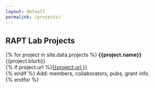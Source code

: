 ```yaml
---
layout: default
permalink: /projects/
---
```


## RAPT Lab Projects

{% for project in site.data.projects %}
<b>{{project.name}}</b><br/>
{{project.blurb}}<br/>
{% if project.url %}<a href="{{ project.url }}" target="_blank">{{project.url }}</a><br/> {% endif %} 
Add: members, collaborators, pubs, grant info.<br/>
{% endfor %}
